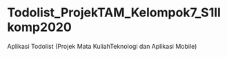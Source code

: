 # Todolist_ProjekTAM_Kelompok7_S1Ilkomp2020
Aplikasi Todolist (Projek Mata KuliahTeknologi dan Aplikasi Mobile)
